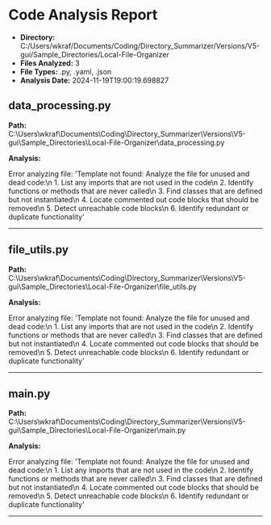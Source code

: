# Code Analysis Report

- **Directory:** C:/Users/wkraf/Documents/Coding/Directory_Summarizer/Versions/V5-gui/Sample_Directories/Local-File-Organizer
- **Files Analyzed:** 3
- **File Types:** .py, .yaml, .json
- **Analysis Date:** 2024-11-19T19:00:19.698827

## data_processing.py

**Path:** C:\Users\wkraf\Documents\Coding\Directory_Summarizer\Versions\V5-gui\Sample_Directories\Local-File-Organizer\data_processing.py

**Analysis:**

Error analyzing file: 'Template not found: Analyze the file for unused and dead code:\n                    1. List any imports that are not used in the code\n                    2. Identify functions or methods that are never called\n                    3. Find classes that are defined but not instantiated\n                    4. Locate commented out code blocks that should be removed\n                    5. Detect unreachable code blocks\n                    6. Identify redundant or duplicate functionality'

---

## file_utils.py

**Path:** C:\Users\wkraf\Documents\Coding\Directory_Summarizer\Versions\V5-gui\Sample_Directories\Local-File-Organizer\file_utils.py

**Analysis:**

Error analyzing file: 'Template not found: Analyze the file for unused and dead code:\n                    1. List any imports that are not used in the code\n                    2. Identify functions or methods that are never called\n                    3. Find classes that are defined but not instantiated\n                    4. Locate commented out code blocks that should be removed\n                    5. Detect unreachable code blocks\n                    6. Identify redundant or duplicate functionality'

---

## main.py

**Path:** C:\Users\wkraf\Documents\Coding\Directory_Summarizer\Versions\V5-gui\Sample_Directories\Local-File-Organizer\main.py

**Analysis:**

Error analyzing file: 'Template not found: Analyze the file for unused and dead code:\n                    1. List any imports that are not used in the code\n                    2. Identify functions or methods that are never called\n                    3. Find classes that are defined but not instantiated\n                    4. Locate commented out code blocks that should be removed\n                    5. Detect unreachable code blocks\n                    6. Identify redundant or duplicate functionality'

---

